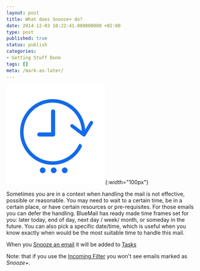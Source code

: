```yaml
---
layout: post
title: What does Snooze+ do?
date: 2014-12-03 10:22:41.000000000 +02:00
type: post
published: true
status: publish
categories:
- Getting Stuff Done
tags: []
meta: /mark-as-later/
---
```



![ic_action_later+](/assets/ic_action_later-.png){:width="100px"}

Sometimes you are in a context when handling the mail is not effective, possible or reasonable. You may need to wait to a certain time, be in a certain place, or have certain resources or pre-requisites. For those emails you can defer the handling. BlueMail has ready made time frames set for you: later today, end of day, next day / week/ month, or someday in the future. You can also pick a specific date/time, which is useful when you know exactly when would be the most suitable time to handle this mail.

When you [Snooze an email](/mark-an-email-as-later/) it will be added to [Tasks](/what-are-tasks-type-mail/)

Note: that if you use the [Incoming Filter](/top-bar-left-triangle-menu/) you won't see emails marked as *Snooze+*.